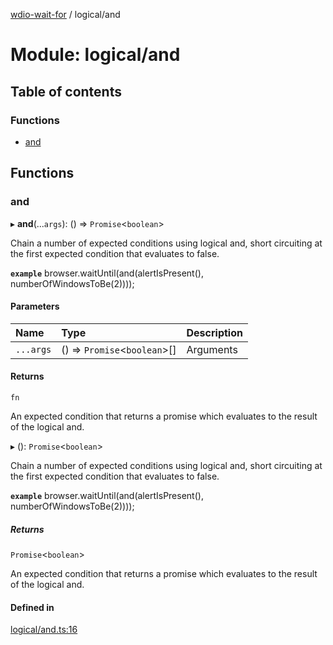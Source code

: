 [wdio-wait-for](../README.md) / logical/and

# Module: logical/and

## Table of contents

### Functions

- [and](logical_and.md#and)

## Functions

### and

▸ **and**(...`args`): () => `Promise`<`boolean`\>

Chain a number of expected conditions using logical and, short circuiting
at the first expected condition that evaluates to false.

**`example`**
browser.waitUntil(and(alertIsPresent(), numberOfWindowsToBe(2))));

#### Parameters

| Name | Type | Description |
| :------ | :------ | :------ |
| `...args` | () => `Promise`<`boolean`\>[] | Arguments |

#### Returns

`fn`

An expected condition that returns a promise which
    evaluates to the result of the logical and.

▸ (): `Promise`<`boolean`\>

Chain a number of expected conditions using logical and, short circuiting
at the first expected condition that evaluates to false.

**`example`**
browser.waitUntil(and(alertIsPresent(), numberOfWindowsToBe(2))));

##### Returns

`Promise`<`boolean`\>

An expected condition that returns a promise which
    evaluates to the result of the logical and.

#### Defined in

[logical/and.ts:16](https://github.com/webdriverio-community/wdio-wait-for/blob/60821ec/src/logical/and.ts#L16)

